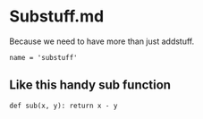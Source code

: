 # Substuff.md
Because we need to have more than just addstuff.

```
name = 'substuff'
```

## Like this handy sub function
```
def sub(x, y): return x - y
```

